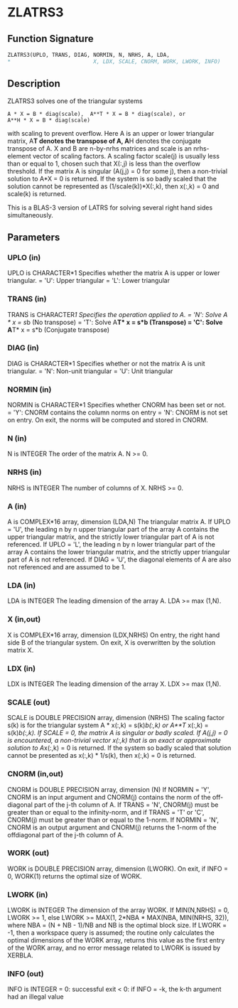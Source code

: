 # ZLATRS3

## Function Signature

```fortran
ZLATRS3(UPLO, TRANS, DIAG, NORMIN, N, NRHS, A, LDA,
*                          X, LDX, SCALE, CNORM, WORK, LWORK, INFO)
```

## Description


 ZLATRS3 solves one of the triangular systems

    A * X = B * diag(scale),  A**T * X = B * diag(scale), or
    A**H * X = B * diag(scale)

 with scaling to prevent overflow.  Here A is an upper or lower
 triangular matrix, A**T denotes the transpose of A, A**H denotes the
 conjugate transpose of A. X and B are n-by-nrhs matrices and scale
 is an nrhs-element vector of scaling factors. A scaling factor scale(j)
 is usually less than or equal to 1, chosen such that X(:,j) is less
 than the overflow threshold. If the matrix A is singular (A(j,j) = 0
 for some j), then a non-trivial solution to A*X = 0 is returned. If
 the system is so badly scaled that the solution cannot be represented
 as (1/scale(k))*X(:,k), then x(:,k) = 0 and scale(k) is returned.

 This is a BLAS-3 version of LATRS for solving several right
 hand sides simultaneously.


## Parameters

### UPLO (in)

UPLO is CHARACTER*1 Specifies whether the matrix A is upper or lower triangular. = 'U': Upper triangular = 'L': Lower triangular

### TRANS (in)

TRANS is CHARACTER*1 Specifies the operation applied to A. = 'N': Solve A * x = s*b (No transpose) = 'T': Solve A**T* x = s*b (Transpose) = 'C': Solve A**T* x = s*b (Conjugate transpose)

### DIAG (in)

DIAG is CHARACTER*1 Specifies whether or not the matrix A is unit triangular. = 'N': Non-unit triangular = 'U': Unit triangular

### NORMIN (in)

NORMIN is CHARACTER*1 Specifies whether CNORM has been set or not. = 'Y': CNORM contains the column norms on entry = 'N': CNORM is not set on entry. On exit, the norms will be computed and stored in CNORM.

### N (in)

N is INTEGER The order of the matrix A. N >= 0.

### NRHS (in)

NRHS is INTEGER The number of columns of X. NRHS >= 0.

### A (in)

A is COMPLEX*16 array, dimension (LDA,N) The triangular matrix A. If UPLO = 'U', the leading n by n upper triangular part of the array A contains the upper triangular matrix, and the strictly lower triangular part of A is not referenced. If UPLO = 'L', the leading n by n lower triangular part of the array A contains the lower triangular matrix, and the strictly upper triangular part of A is not referenced. If DIAG = 'U', the diagonal elements of A are also not referenced and are assumed to be 1.

### LDA (in)

LDA is INTEGER The leading dimension of the array A. LDA >= max (1,N).

### X (in,out)

X is COMPLEX*16 array, dimension (LDX,NRHS) On entry, the right hand side B of the triangular system. On exit, X is overwritten by the solution matrix X.

### LDX (in)

LDX is INTEGER The leading dimension of the array X. LDX >= max (1,N).

### SCALE (out)

SCALE is DOUBLE PRECISION array, dimension (NRHS) The scaling factor s(k) is for the triangular system A * x(:,k) = s(k)*b(:,k) or A**T* x(:,k) = s(k)*b(:,k). If SCALE = 0, the matrix A is singular or badly scaled. If A(j,j) = 0 is encountered, a non-trivial vector x(:,k) that is an exact or approximate solution to A*x(:,k) = 0 is returned. If the system so badly scaled that solution cannot be presented as x(:,k) * 1/s(k), then x(:,k) = 0 is returned.

### CNORM (in,out)

CNORM is DOUBLE PRECISION array, dimension (N) If NORMIN = 'Y', CNORM is an input argument and CNORM(j) contains the norm of the off-diagonal part of the j-th column of A. If TRANS = 'N', CNORM(j) must be greater than or equal to the infinity-norm, and if TRANS = 'T' or 'C', CNORM(j) must be greater than or equal to the 1-norm. If NORMIN = 'N', CNORM is an output argument and CNORM(j) returns the 1-norm of the offdiagonal part of the j-th column of A.

### WORK (out)

WORK is DOUBLE PRECISION array, dimension (LWORK). On exit, if INFO = 0, WORK(1) returns the optimal size of WORK.

### LWORK (in)

LWORK is INTEGER The dimension of the array WORK. If MIN(N,NRHS) = 0, LWORK >= 1, else LWORK >= MAX(1, 2*NBA * MAX(NBA, MIN(NRHS, 32)), where NBA = (N + NB - 1)/NB and NB is the optimal block size. If LWORK = -1, then a workspace query is assumed; the routine only calculates the optimal dimensions of the WORK array, returns this value as the first entry of the WORK array, and no error message related to LWORK is issued by XERBLA.

### INFO (out)

INFO is INTEGER = 0: successful exit < 0: if INFO = -k, the k-th argument had an illegal value

